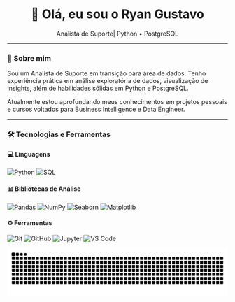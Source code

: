 <h1 align="center">👋 Olá, eu sou o Ryan Gustavo</h1>
<p align="center">Analista de Suporte| Python • PostgreSQL </p>

---

### 🧭 Sobre mim

Sou um Analista de Suporte em transição para área de dados. Tenho experiência prática em análise exploratória de dados, visualização de insights, além de habilidades sólidas em Python e PostgreSQL.

Atualmente estou aprofundando meus conhecimentos em projetos pessoais e cursos voltados para Business Intelligence e Data Engineer.

---


### 🛠️ Tecnologias e Ferramentas

#### 💻 Linguagens  
![Python](https://img.shields.io/badge/Python-3776AB?style=for-the-badge&logo=python&logoColor=white)
![SQL](https://img.shields.io/badge/SQL-003B57?style=for-the-badge&logo=postgresql&logoColor=white)

#### 📊 Bibliotecas de Análise  
![Pandas](https://img.shields.io/badge/Pandas-150458?style=for-the-badge&logo=pandas&logoColor=white)
![NumPy](https://img.shields.io/badge/NumPy-013243?style=for-the-badge&logo=numpy&logoColor=white)
![Seaborn](https://img.shields.io/badge/Seaborn-2B2D42?style=for-the-badge&logo=python&logoColor=white)
![Matplotlib](https://img.shields.io/badge/Matplotlib-11557C?style=for-the-badge&logo=matplotlib&logoColor=white)


#### ⚙️ Ferramentas  
![Git](https://img.shields.io/badge/Git-F05032?style=for-the-badge&logo=git&logoColor=white)
![GitHub](https://img.shields.io/badge/GitHub-181717?style=for-the-badge&logo=github&logoColor=white)
![Jupyter](https://img.shields.io/badge/Jupyter-F37626?style=for-the-badge&logo=jupyter&logoColor=white)
![VS Code](https://img.shields.io/badge/VSCode-007ACC?style=for-the-badge&logo=visual-studio-code&logoColor=white)


<picture>
  <source media="(prefers-color-scheme: dark)" srcset="https://raw.githubusercontent.com/Ryangustv/Ryangustv/output/github-contribution-grid-snake-dark.svg">
  <source media="(prefers-color-scheme: light)" srcset="https://raw.githubusercontent.com/Ryangustv/Ryangustv/output/github-contribution-grid-snake.svg">
  <img alt="github contribution grid snake animation" src="https://raw.githubusercontent.com/Ryangustv/Ryangustv/output/github-contribution-grid-snake.svg">
</picture>
